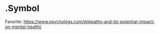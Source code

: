 # .Symbol
Favorite: https://www.psychologs.com/telepathy-and-its-potential-impact-on-mental-health/
